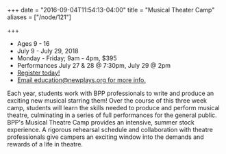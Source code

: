 +++
date = "2016-09-04T11:54:13-04:00"
title = "Musical Theater Camp"
aliases = ["/node/121"]

+++

* Ages 9 - 16
* July 9 - July 29, 2018
* Monday - Friday; 9am - 4pm, $395
* Performances July 27 & 28 @ 7:30pm, July 29 @ 2pm
* [Register today!](http://services.bloomington.ivytech.edu/cll_local/cll_registration_form.html)
* [Email education@newplays.org for more info.](mailto:education@newplays.org)

Each year, students work with BPP professionals to write and produce an exciting new musical starring them! Over the course of this three week camp, students will learn the skills needed to produce and perform musical theatre, culminating in a series of full performances for the general public.
 
BPP's Musical Theatre Camp provides an intensive, summer stock experience. A rigorous rehearsal schedule and collaboration with theatre professionals give campers an exciting window into the demands and rewards of a life in theatre.
